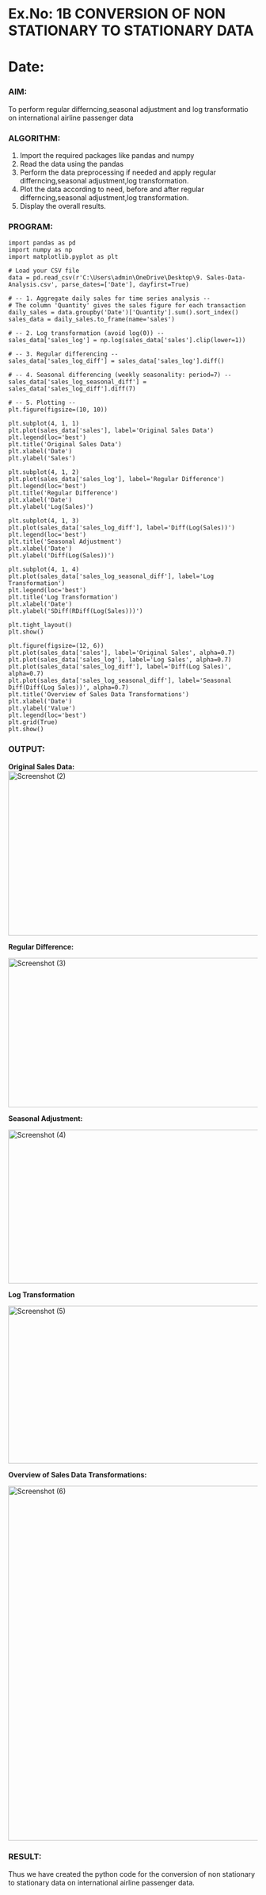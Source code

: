 # Ex.No: 1B                     CONVERSION OF NON STATIONARY TO STATIONARY DATA
# Date: 

### AIM:
To perform regular differncing,seasonal adjustment and log transformatio on international airline passenger data
### ALGORITHM:
1. Import the required packages like pandas and numpy
2. Read the data using the pandas
3. Perform the data preprocessing if needed and apply regular differncing,seasonal adjustment,log transformation.
4. Plot the data according to need, before and after regular differncing,seasonal adjustment,log transformation.
5. Display the overall results.
### PROGRAM:

    import pandas as pd
    import numpy as np
    import matplotlib.pyplot as plt
    
    # Load your CSV file
    data = pd.read_csv(r'C:\Users\admin\OneDrive\Desktop\9. Sales-Data-Analysis.csv', parse_dates=['Date'], dayfirst=True)
    
    # -- 1. Aggregate daily sales for time series analysis --
    # The column 'Quantity' gives the sales figure for each transaction
    daily_sales = data.groupby('Date')['Quantity'].sum().sort_index()
    sales_data = daily_sales.to_frame(name='sales')
    
    # -- 2. Log transformation (avoid log(0)) --
    sales_data['sales_log'] = np.log(sales_data['sales'].clip(lower=1))
    
    # -- 3. Regular differencing --
    sales_data['sales_log_diff'] = sales_data['sales_log'].diff()
    
    # -- 4. Seasonal differencing (weekly seasonality: period=7) --
    sales_data['sales_log_seasonal_diff'] = sales_data['sales_log_diff'].diff(7)
    
    # -- 5. Plotting --
    plt.figure(figsize=(10, 10))
    
    plt.subplot(4, 1, 1)
    plt.plot(sales_data['sales'], label='Original Sales Data')
    plt.legend(loc='best')
    plt.title('Original Sales Data')
    plt.xlabel('Date')
    plt.ylabel('Sales')
    
    plt.subplot(4, 1, 2)
    plt.plot(sales_data['sales_log'], label='Regular Difference')
    plt.legend(loc='best')
    plt.title('Regular Difference')
    plt.xlabel('Date')
    plt.ylabel('Log(Sales)')
    
    plt.subplot(4, 1, 3)
    plt.plot(sales_data['sales_log_diff'], label='Diff(Log(Sales))')
    plt.legend(loc='best')
    plt.title('Seasonal Adjustment')
    plt.xlabel('Date')
    plt.ylabel('Diff(Log(Sales))')
    
    plt.subplot(4, 1, 4)
    plt.plot(sales_data['sales_log_seasonal_diff'], label='Log Transformation')
    plt.legend(loc='best')
    plt.title('Log Transformation')
    plt.xlabel('Date')
    plt.ylabel('SDiff(RDiff(Log(Sales)))')
    
    plt.tight_layout()
    plt.show()
    
    plt.figure(figsize=(12, 6))
    plt.plot(sales_data['sales'], label='Original Sales', alpha=0.7)
    plt.plot(sales_data['sales_log'], label='Log Sales', alpha=0.7)
    plt.plot(sales_data['sales_log_diff'], label='Diff(Log Sales)', alpha=0.7)
    plt.plot(sales_data['sales_log_seasonal_diff'], label='Seasonal Diff(Diff(Log Sales))', alpha=0.7)
    plt.title('Overview of Sales Data Transformations')
    plt.xlabel('Date')
    plt.ylabel('Value')
    plt.legend(loc='best')
    plt.grid(True)
    plt.show()
   


### OUTPUT:

**Original Sales Data:**
<img width="1293" height="332" alt="Screenshot (2)" src="https://github.com/user-attachments/assets/cbeba13c-e3fe-493c-a7b7-06ed445bf0c3" />


**Regular Difference:**

<img width="1324" height="301" alt="Screenshot (3)" src="https://github.com/user-attachments/assets/3c7c94a0-b537-4911-b842-733f3a0267f1" />


**Seasonal Adjustment:**


<img width="1304" height="310" alt="Screenshot (4)" src="https://github.com/user-attachments/assets/f3a9024d-6be4-4b7a-8fab-c88f2deed932" />


**Log Transformation**

<img width="1312" height="318" alt="Screenshot (5)" src="https://github.com/user-attachments/assets/63d6db51-ae53-48bc-bcde-c9ef64b451da" />

**Overview of Sales Data Transformations:**

<img width="1320" height="715" alt="Screenshot (6)" src="https://github.com/user-attachments/assets/4740af37-7dbe-4173-bfe9-6b4bb089dcc5" />


### RESULT:
Thus we have created the python code for the conversion of non stationary to stationary data on international airline passenger
data.
